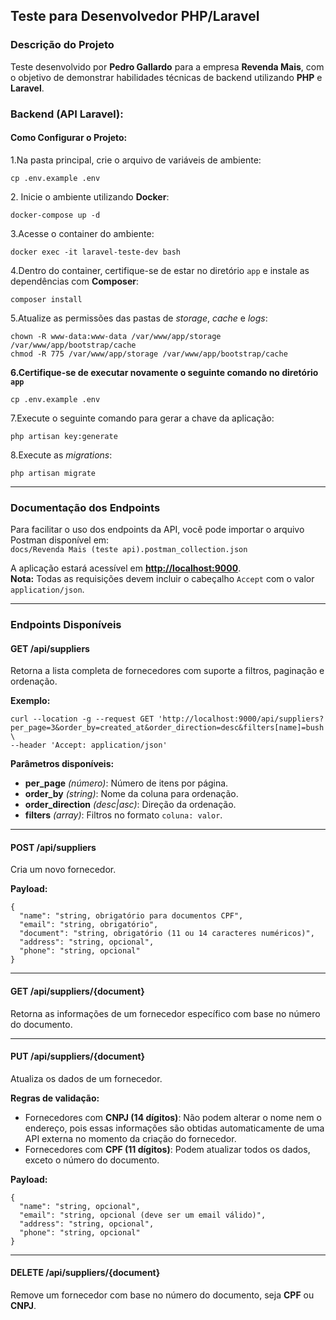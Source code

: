 ## Teste para Desenvolvedor PHP/Laravel

### Descrição do Projeto

Teste desenvolvido por **Pedro Gallardo** para a empresa **Revenda Mais**, com o objetivo de demonstrar habilidades técnicas de backend utilizando **PHP** e **Laravel**.

### Backend (API Laravel):

#### Como Configurar o Projeto:

1.Na pasta principal, crie o arquivo de variáveis de ambiente:

```
cp .env.example .env
```

2\. Inicie o ambiente utilizando **Docker**:

```
docker-compose up -d
```

3.Acesse o container do ambiente:

```
docker exec -it laravel-teste-dev bash
```

4.Dentro do container, certifique-se de estar no diretório `app` e instale as dependências com **Composer**:

```
composer install
```

5.Atualize as permissões das pastas de _storage_, _cache_ e _logs_:

```
chown -R www-data:www-data /var/www/app/storage /var/www/app/bootstrap/cache
chmod -R 775 /var/www/app/storage /var/www/app/bootstrap/cache
```

**6.Certifique-se de executar novamente o seguinte comando no diretório `app`**

```
cp .env.example .env
```

7.Execute o seguinte comando para gerar a chave da aplicação:

```
php artisan key:generate
```

8.Execute as _migrations_:

```
php artisan migrate
```

---

### Documentação dos Endpoints

Para facilitar o uso dos endpoints da API, você pode importar o arquivo Postman disponível em:  
`docs/Revenda Mais (teste api).postman_collection.json`

A aplicação estará acessível em [**http://localhost:9000**](http://localhost:9000).  
**Nota:** Todas as requisições devem incluir o cabeçalho `Accept` com o valor `application/json`.

---

### Endpoints Disponíveis

#### **GET /api/suppliers**

Retorna a lista completa de fornecedores com suporte a filtros, paginação e ordenação.

**Exemplo:**

```
curl --location -g --request GET 'http://localhost:9000/api/suppliers?per_page=3&order_by=created_at&order_direction=desc&filters[name]=bush' \
--header 'Accept: application/json'
```

**Parâmetros disponíveis:**

- **per_page** _(número)_: Número de itens por página.
- **order_by** _(string)_: Nome da coluna para ordenação.
- **order_direction** _(desc|asc)_: Direção da ordenação.
- **filters** _(array)_: Filtros no formato `coluna: valor`.

---

#### **POST /api/suppliers**

Cria um novo fornecedor.

**Payload:**

```
{
  "name": "string, obrigatório para documentos CPF",
  "email": "string, obrigatório",
  "document": "string, obrigatório (11 ou 14 caracteres numéricos)",
  "address": "string, opcional",
  "phone": "string, opcional"
}
```

---

#### **GET /api/suppliers/{document}**

Retorna as informações de um fornecedor específico com base no número do documento.

---

#### **PUT /api/suppliers/{document}**

Atualiza os dados de um fornecedor.

**Regras de validação:**

- Fornecedores com **CNPJ (14 dígitos)**: Não podem alterar o nome nem o endereço, pois essas informações são obtidas automaticamente de uma API externa no momento da criação do fornecedor.
- Fornecedores com **CPF (11 dígitos)**: Podem atualizar todos os dados, exceto o número do documento.

**Payload:**

```
{
  "name": "string, opcional",
  "email": "string, opcional (deve ser um email válido)",
  "address": "string, opcional",
  "phone": "string, opcional"
}
```

---

#### **DELETE /api/suppliers/{document}**

Remove um fornecedor com base no número do documento, seja **CPF** ou **CNPJ**.

